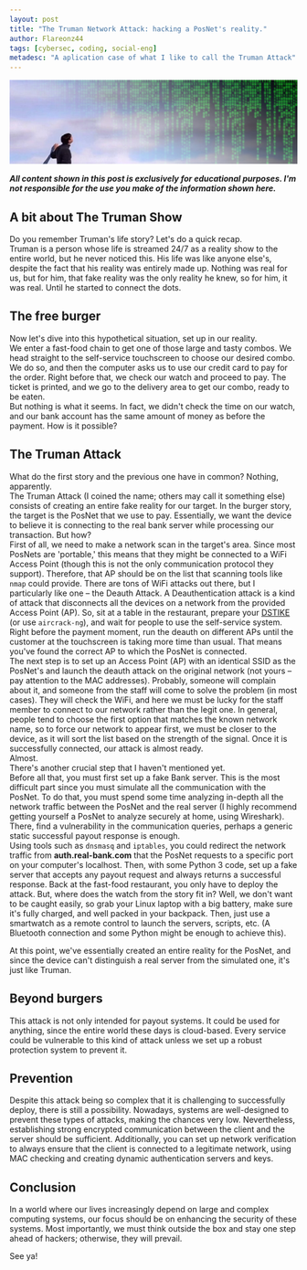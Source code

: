 ```yaml
---
layout: post
title: "The Truman Network Attack: hacking a PosNet's reality."
author: Flareonz44
tags: [cybersec, coding, social-eng]
metadesc: "A aplication case of what I like to call the Truman Attack"
---
```


![Truman's reality](/images/2023-12-2-hacking-posnets/banner.webp)

***All content shown in this post is exclusively for educational purposes. I'm not responsible for the use you make of the information shown here.***

## A bit about The Truman Show

Do you remember Truman's life story? Let's do a quick recap.  
Truman is a person whose life is streamed 24/7 as a reality show to the entire world, but he never noticed this. His life was like anyone else's, despite the fact that his reality was entirely made up. Nothing was real for us, but for him, that fake reality was the only reality he knew, so for him, it was real. Until he started to connect the dots.

## The free burger

Now let's dive into this hypothetical situation, set up in our reality.  
We enter a fast-food chain to get one of those large and tasty combos. We head straight to the self-service touchscreen to choose our desired combo. We do so, and then the computer asks us to use our credit card to pay for the order. Right before that, we check our watch and proceed to pay. The ticket is printed, and we go to the delivery area to get our combo, ready to be eaten.  
But nothing is what it seems. In fact, we didn't check the time on our watch, and our bank account has the same amount of money as before the payment. How is it possible?

## The Truman Attack

What do the first story and the previous one have in common? Nothing, apparently.  
The Truman Attack (I coined the name; others may call it something else) consists of creating an entire fake reality for our target. In the burger story, the target is the PosNet that we use to pay. Essentially, we want the device to believe it is connecting to the real bank server while processing our transaction. But how?  
First of all, we need to make a network scan in the target's area. Since most PosNets are 'portable,' this means that they might be connected to a WiFi Access Point (though this is not the only communication protocol they support). Therefore, that AP should be on the list that scanning tools like `nmap` could provide. 
There are tons of WiFi attacks out there, but I particularly like one – the Deauth Attack. A Deauthentication attack is a kind of attack that disconnects all the devices on a network from the provided Access Point (AP). So, sit at a table in the restaurant, prepare your [DSTIKE](https://dstike.com/products/dstike-deauther-watch-v3s) (or use `aircrack-ng`), and wait for people to use the self-service system. Right before the payment moment, run the deauth on different APs until the customer at the touchscreen is taking more time than usual. That means you've found the correct AP to which the PosNet is connected.  
The next step is to set up an Access Point (AP) with an identical SSID as the PosNet's and launch the deauth attack on the original network (not yours – pay attention to the MAC addresses). Probably, someone will complain about it, and someone from the staff will come to solve the problem (in most cases). They will check the WiFi, and here we must be lucky for the staff member to connect to our network rather than the legit one. In general, people tend to choose the first option that matches the known network name, so to force our network to appear first, we must be closer to the device, as it will sort the list based on the strength of the signal. Once it is successfully connected, our attack is almost ready.  
Almost.  
There's another crucial step that I haven't mentioned yet.    
Before all that, you must first set up a fake Bank server. This is the most difficult part since you must simulate all the communication with the PosNet. To do that, you must spend some time analyzing in-depth all the network traffic between the PosNet and the real server (I highly recommend getting yourself a PosNet to analyze securely at home, using Wireshark). There, find a vulnerability in the communication queries, perhaps a generic static successful payout response is enough.  
Using tools such as `dnsmasq` and `iptables`, you could redirect the network traffic from **auth.real-bank.com** that the PosNet requests to a specific port on your computer's localhost. Then, with some Python 3 code, set up a fake server that accepts any payout request and always returns a successful response. Back at the fast-food restaurant, you only have to deploy the attack.
But, where does the watch from the story fit in? Well, we don't want to be caught easily, so grab your Linux laptop with a big battery, make sure it's fully charged, and well packed in your backpack. Then, just use a smartwatch as a remote control to launch the servers, scripts, etc. (A Bluetooth connection and some Python might be enough to achieve this).

At this point, we've essentially created an entire reality for the PosNet, and since the device can't distinguish a real server from the simulated one, it's just like Truman.

## Beyond burgers

This attack is not only intended for payout systems. It could be used for anything, since the entire world these days is cloud-based. Every service could be vulnerable to this kind of attack unless we set up a robust protection system to prevent it.

## Prevention


Despite this attack being so complex that it is challenging to successfully deploy, there is still a possibility. Nowadays, systems are well-designed to prevent these types of attacks, making the chances very low. Nevertheless, establishing strong encrypted communication between the client and the server should be sufficient. Additionally, you can set up network verification to always ensure that the client is connected to a legitimate network, using MAC checking and creating dynamic authentication servers and keys.

## Conclusion

In a world where our lives increasingly depend on large and complex computing systems, our focus should be on enhancing the security of these systems. Most importantly, we must think outside the box and stay one step ahead of hackers; otherwise, they will prevail.

See ya!